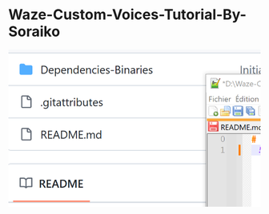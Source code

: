 # Waze-Custom-Voices-Tutorial-By-Soraiko
 ![alt text](https://github.com/Soraiko/Waze-Custom-Voices-Tutorial-By-Soraiko/blob/main/README_Pictures/test.jpg?raw=true)
 
 